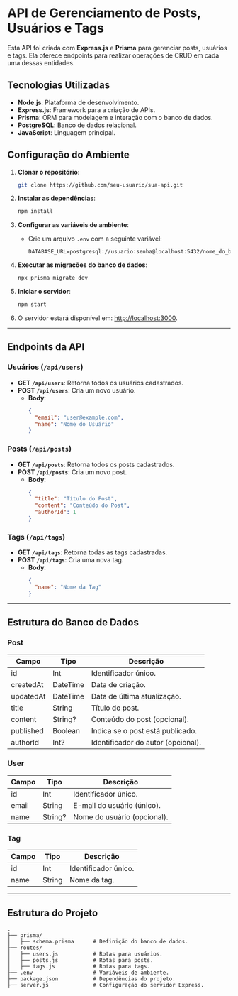 # API de Gerenciamento de Posts, Usuários e Tags

Esta API foi criada com **Express.js** e **Prisma** para gerenciar posts, usuários e tags. Ela oferece endpoints para realizar operações de CRUD em cada uma dessas entidades.

## Tecnologias Utilizadas

- **Node.js**: Plataforma de desenvolvimento.
- **Express.js**: Framework para a criação de APIs.
- **Prisma**: ORM para modelagem e interação com o banco de dados.
- **PostgreSQL**: Banco de dados relacional.
- **JavaScript**: Linguagem principal.

## Configuração do Ambiente

1. **Clonar o repositório**:

   ```bash
   git clone https://github.com/seu-usuario/sua-api.git
   ```

2. **Instalar as dependências**:

   ```bash
   npm install
   ```

3. **Configurar as variáveis de ambiente**:
   - Crie um arquivo `.env` com a seguinte variável:
     ```
     DATABASE_URL=postgresql://usuario:senha@localhost:5432/nome_do_banco
     ```

4. **Executar as migrações do banco de dados**:

   ```bash
   npx prisma migrate dev
   ```

5. **Iniciar o servidor**:

   ```bash
   npm start
   ```

6. O servidor estará disponível em: [http://localhost:3000](http://localhost:3000).

---

## Endpoints da API

### Usuários (`/api/users`)
- **GET `/api/users`**: Retorna todos os usuários cadastrados.
- **POST `/api/users`**: Cria um novo usuário.
  - **Body**:
    ```json
    {
      "email": "user@example.com",
      "name": "Nome do Usuário"
    }
    ```

### Posts (`/api/posts`)
- **GET `/api/posts`**: Retorna todos os posts cadastrados.
- **POST `/api/posts`**: Cria um novo post.
  - **Body**:
    ```json
    {
      "title": "Título do Post",
      "content": "Conteúdo do Post",
      "authorId": 1
    }
    ```

### Tags (`/api/tags`)
- **GET `/api/tags`**: Retorna todas as tags cadastradas.
- **POST `/api/tags`**: Cria uma nova tag.
  - **Body**:
    ```json
    {
      "name": "Nome da Tag"
    }
    ```

---

## Estrutura do Banco de Dados

### Post
| Campo      | Tipo      | Descrição                          |
|------------|-----------|------------------------------------|
| id         | Int       | Identificador único.              |
| createdAt  | DateTime  | Data de criação.                  |
| updatedAt  | DateTime  | Data de última atualização.       |
| title      | String    | Título do post.                   |
| content    | String?   | Conteúdo do post (opcional).      |
| published  | Boolean   | Indica se o post está publicado.  |
| authorId   | Int?      | Identificador do autor (opcional).|

### User
| Campo      | Tipo      | Descrição                          |
|------------|-----------|------------------------------------|
| id         | Int       | Identificador único.              |
| email      | String    | E-mail do usuário (único).        |
| name       | String?   | Nome do usuário (opcional).       |

### Tag
| Campo      | Tipo      | Descrição                          |
|------------|-----------|------------------------------------|
| id         | Int       | Identificador único.              |
| name       | String    | Nome da tag.                      |

---

## Estrutura do Projeto

```
.
├── prisma/
│   ├── schema.prisma      # Definição do banco de dados.
├── routes/
│   ├── users.js           # Rotas para usuários.
│   ├── posts.js           # Rotas para posts.
│   ├── tags.js            # Rotas para tags.
├── .env                   # Variáveis de ambiente.
├── package.json           # Dependências do projeto.
├── server.js              # Configuração do servidor Express.
```
